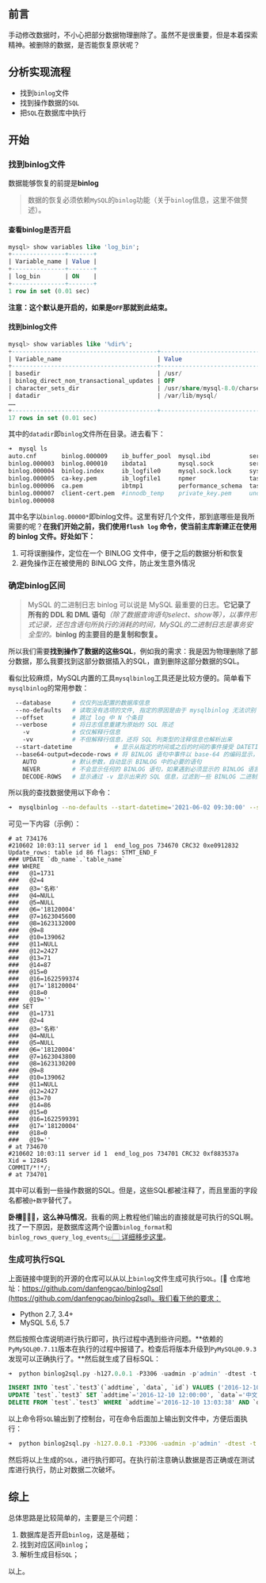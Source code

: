 ## 前言

手动修改数据时，不小心把部分数据物理删除了。虽然不是很重要，但是本着探索精神。被删除的数据，是否能恢复原状呢？

## 分析实现流程

- 找到`binlog`文件
- 找到操作数据的`SQL`
- 把`SQL`在数据库中执行

## 开始

### 找到binlog文件

数据能够恢复的前提是**binlog**

> 数据的恢复必须依赖`MySQL`的`binlog`功能（关于`binlog`信息，这里不做赘述）。

#### 查看binlog是否开启

```sql
mysql> show variables like 'log_bin';
+---------------+-------+
| Variable_name | Value |
+---------------+-------+
| log_bin       | ON    |
+---------------+-------+
1 row in set (0.01 sec)
```

**注意：这个默认是开启的，如果是`OFF`那就到此结束。**

#### 找到binlog文件

```sql
mysql> show variables like '%dir%';
+-----------------------------------------+--------------------------------+
| Variable_name                           | Value                          |
+-----------------------------------------+--------------------------------+
| basedir                                 | /usr/                          |
| binlog_direct_non_transactional_updates | OFF                            |
| character_sets_dir                      | /usr/share/mysql-8.0/charsets/ |
| datadir                                 | /var/lib/mysql/                |
……
+-----------------------------------------+--------------------------------+
17 rows in set (0.01 sec)
```

其中的`datadir`即`binlog`文件所在目录。进去看下：

```bash
➜  mysql ls
auto.cnf       binlog.000009    ib_buffer_pool  mysql.ibd           server-cert.pem
binlog.000003  binlog.000010    ibdata1         mysql.sock          server-key.pem
binlog.000004  binlog.index     ib_logfile0     mysql.sock.lock     sys
binlog.000005  ca-key.pem       ib_logfile1     npmer               task_machine
binlog.000006  ca.pem           ibtmp1          performance_schema  task_machine_test
binlog.000007  client-cert.pem  #innodb_temp    private_key.pem     undo_001
binlog.000008
```
其中名字以`binlog.00000*`即binlog文件。这里有好几个文件，那到底哪些是我所需要的呢？**在我们开始之前，我们使用`flush log` 命令，使当前主库新建正在使用的 binlog 文件。好处如下：**

1. 可将误删操作，定位在一个 BINLOG 文件中，便于之后的数据分析和恢复
2. 避免操作正在被使用的 BINLOG 文件，防止发生意外情况

### 确定binlog区间

> MySQL 的二进制日志 binlog 可以说是 MySQL 最重要的日志。**它记录了所有的 DDL 和 DML 语句**_（除了数据查询语句select、show等），以事件形式记录，还包含语句所执行的消耗的时间，MySQL的二进制日志是事务安全型的。_**binlog 的主要目的是复制和恢复。**

所以我们需要**找到操作了数据的这些SQL**，例如我的需求：我是因为物理删除了部分数据，那么我要找到这部分数据插入的SQL，直到删除这部分数据的SQL。

看似比较麻烦，MySQL内置的工具`mysqlbinlog`工具还是比较方便的。简单看下`mysqlbinlog`的常用参数：

```bash
  --database      # 仅仅列出配置的数据库信息
  --no-defaults   # 读取没有选项的文件, 指定的原因是由于 mysqlbinlog 无法识别 BINLOG 中的 default-character-set=utf8 指令
  --offset        # 跳过 log 中 N 个条目
  --verbose       # 将日志信息重建为原始的 SQL 陈述
    -v            # 仅仅解释行信息
    -vv           # 不但解释行信息，还将 SQL 列类型的注释信息也解析出来
  --start-datetime            # 显示从指定的时间或之后的时间的事件接受 DATETIME 或者 TIMESTRAMP 格式
  --base64-output=decode-rows # 将 BINLOG 语句中事件以 base-64 的编码显示，对一些二进制的内容进行屏蔽
    AUTO          # 默认参数，自动显示 BINLOG 中的必要的语句
    NEVER         # 不会显示任何的 BINLOG 语句，如果遇到必须显示的 BINLOG 语言，则会报错退出
    DECODE-ROWS   # 显示通过 -v 显示出来的 SQL 信息，过滤到一些 BINLOG 二进制数据
```

所以我的查找数据使用以下命令：

```bash
➜  mysqlbinlog --no-defaults --start-datetime='2021-06-02 09:30:00' --stop-datetime='2021-06-02 14:30:00' binlog.000008 binlog.000009  | less
```

可见一下内容（示例）：

```
# at 734176
#210602 10:03:11 server id 1  end_log_pos 734670 CRC32 0xe0912832   Update_rows: table id 86 flags: STMT_END_F
### UPDATE `db_name`.`table_name`
### WHERE
###   @1=1731
###   @2=4
###   @3='名称'
###   @4=NULL
###   @5=NULL
###   @6='18120004'
###   @7=1623045600
###   @8=1623132000
###   @9=8
###   @10=139062
###   @11=NULL
###   @12=2427
###   @13=71
###   @14=87
###   @15=0
###   @16=1622599374
###   @17='18120004'
###   @18=0
###   @19=''
### SET
###   @1=1731
###   @2=4
###   @3='名称'
###   @4=NULL
###   @5=NULL
###   @6='18120004'
###   @7=1623043800
###   @8=1623130200
###   @9=8
###   @10=139062
###   @11=NULL
###   @12=2427
###   @13=70
###   @14=86
###   @15=0
###   @16=1622599391
###   @17='18120004'
###   @18=0
###   @19=''
# at 734670
#210602 10:03:11 server id 1  end_log_pos 734701 CRC32 0xf883537a   Xid = 12845
COMMIT/*!*/;
# at 734701
```

其中可以看到一些操作数据的SQL。但是，这些SQL都被注释了，而且里面的字段名都被`@+数字`替代了。

**卧槽🤦🏻‍♂️，这么神马情况**，我看的网上教程他们输出的直接就是可执行的SQL啊。找了一下原因，是数据库这两个设置`binlog_format`和`binlog_rows_query_log_events`[👉🏻 详细移步这里](https://www.percona.com/blog/2020/07/09/binlog2sql-binlog-to-raw-sql-conversion-and-point-in-time-recovery/)。

### 生成可执行SQL

上面链接中提到的开源的仓库可以从以上`binlog`文件生成可执行`SQL`。[🔗 仓库地址：https://github.com/danfengcao/binlog2sql](https://github.com/danfengcao/binlog2sql)。我们看下他的要求：

- Python 2.7, 3.4+
- MySQL 5.6, 5.7

然后按照仓库说明进行执行即可，执行过程中遇到些许问题。**依赖的`PyMySQL@0.7.11`版本在执行的过程中报错了。检查后将版本升级到`PyMySQL@0.9.3`发现可以正确执行了。**然后就生成了目标SQL：

```sql
➜  python binlog2sql.py -h127.0.0.1 -P3306 -uadmin -p'admin' -dtest -t test --start-file='binlog.000008'

INSERT INTO `test`.`test3`(`addtime`, `data`, `id`) VALUES ('2016-12-10 13:03:38', 'english', 4); #start 570 end 736
UPDATE `test`.`test3` SET `addtime`='2016-12-10 12:00:00', `data`='中文', `id`=3 WHERE `addtime`='2016-12-10 13:03:22' AND `data`='中文' AND `id`=3 LIMIT 1; #start 763 end 954
DELETE FROM `test`.`test3` WHERE `addtime`='2016-12-10 13:03:38' AND `data`='english' AND `id`=4 LIMIT 1; #start 981 end 1147
```

以上命令将`SQL`输出到了控制台，可在命令后面加上输出到文件中，方便后面执行：

```bash
➜  python binlog2sql.py -h127.0.0.1 -P3306 -uadmin -p'admin' -dtest -t test --start-file='binlog.000008' > result.sql
```

然后将以上生成的`SQL`，进行执行即可。在执行前注意确认数据是否正确或在测试库进行执行，防止对数据二次破坏。

## 综上

总体思路是比较简单的，主要是三个问题：

1. 数据库是否开启`binlog`，这是基础；
2. 找到对应区间`binlog`；
3. 解析生成目标`SQL`；

以上。
